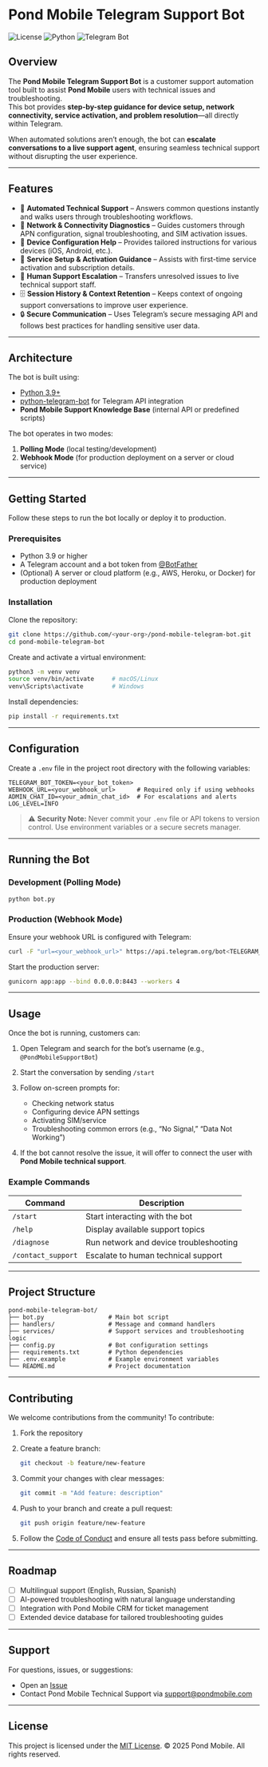 # Pond Mobile Telegram Support Bot

![License](https://img.shields.io/badge/license-MIT-blue.svg)
![Python](https://img.shields.io/badge/python-3.9%2B-brightgreen)
![Telegram Bot](https://img.shields.io/badge/Telegram-Bot-blue)

## Overview

The **Pond Mobile Telegram Support Bot** is a customer support automation tool built to assist **Pond Mobile** users with technical issues and troubleshooting.  
This bot provides **step-by-step guidance for device setup, network connectivity, service activation, and problem resolution**—all directly within Telegram.  

When automated solutions aren’t enough, the bot can **escalate conversations to a live support agent**, ensuring seamless technical support without disrupting the user experience.

---

## Features

- 🤖 **Automated Technical Support** – Answers common questions instantly and walks users through troubleshooting workflows.  
- 📶 **Network & Connectivity Diagnostics** – Guides customers through APN configuration, signal troubleshooting, and SIM activation issues.  
- 📱 **Device Configuration Help** – Provides tailored instructions for various devices (iOS, Android, etc.).  
- 🚀 **Service Setup & Activation Guidance** – Assists with first-time service activation and subscription details.  
- 🪪 **Human Support Escalation** – Transfers unresolved issues to live technical support staff.  
- 🗄️ **Session History & Context Retention** – Keeps context of ongoing support conversations to improve user experience.  
- 🔒 **Secure Communication** – Uses Telegram’s secure messaging API and follows best practices for handling sensitive user data.  

---

## Architecture

The bot is built using:
- [Python 3.9+](https://www.python.org/)  
- [python-telegram-bot](https://python-telegram-bot.org/) for Telegram API integration  
- **Pond Mobile Support Knowledge Base** (internal API or predefined scripts)  

The bot operates in two modes:
1. **Polling Mode** (local testing/development)  
2. **Webhook Mode** (for production deployment on a server or cloud service)

---

## Getting Started

Follow these steps to run the bot locally or deploy it to production.

### Prerequisites
- Python 3.9 or higher  
- A Telegram account and a bot token from [@BotFather](https://t.me/BotFather)  
- (Optional) A server or cloud platform (e.g., AWS, Heroku, or Docker) for production deployment

### Installation

Clone the repository:
```bash
git clone https://github.com/<your-org>/pond-mobile-telegram-bot.git
cd pond-mobile-telegram-bot
````

Create and activate a virtual environment:

```bash
python3 -m venv venv
source venv/bin/activate     # macOS/Linux
venv\Scripts\activate        # Windows
```

Install dependencies:

```bash
pip install -r requirements.txt
```

---

## Configuration

Create a `.env` file in the project root directory with the following variables:

```env
TELEGRAM_BOT_TOKEN=<your_bot_token>
WEBHOOK_URL=<your_webhook_url>      # Required only if using webhooks
ADMIN_CHAT_ID=<your_admin_chat_id>  # For escalations and alerts
LOG_LEVEL=INFO
```

> ⚠️ **Security Note:** Never commit your `.env` file or API tokens to version control. Use environment variables or a secure secrets manager.

---

## Running the Bot

### Development (Polling Mode)

```bash
python bot.py
```

### Production (Webhook Mode)

Ensure your webhook URL is configured with Telegram:

```bash
curl -F "url=<your_webhook_url>" https://api.telegram.org/bot<TELEGRAM_BOT_TOKEN>/setWebhook
```

Start the production server:

```bash
gunicorn app:app --bind 0.0.0.0:8443 --workers 4
```

---

## Usage

Once the bot is running, customers can:

1. Open Telegram and search for the bot’s username (e.g., `@PondMobileSupportBot`)
2. Start the conversation by sending `/start`
3. Follow on-screen prompts for:

   * Checking network status
   * Configuring device APN settings
   * Activating SIM/service
   * Troubleshooting common errors (e.g., “No Signal,” “Data Not Working”)
4. If the bot cannot resolve the issue, it will offer to connect the user with **Pond Mobile technical support**.

### Example Commands

| Command            | Description                            |
| ------------------ | -------------------------------------- |
| `/start`           | Start interacting with the bot         |
| `/help`            | Display available support topics       |
| `/diagnose`        | Run network and device troubleshooting |
| `/contact_support` | Escalate to human technical support    |

---

## Project Structure

```plaintext
pond-mobile-telegram-bot/
├── bot.py                  # Main bot script
├── handlers/               # Message and command handlers
├── services/               # Support services and troubleshooting logic
├── config.py               # Bot configuration settings
├── requirements.txt        # Python dependencies
├── .env.example            # Example environment variables
└── README.md               # Project documentation
```

---

## Contributing

We welcome contributions from the community! To contribute:

1. Fork the repository
2. Create a feature branch:

   ```bash
   git checkout -b feature/new-feature
   ```
3. Commit your changes with clear messages:

   ```bash
   git commit -m "Add feature: description"
   ```
4. Push to your branch and create a pull request:

   ```bash
   git push origin feature/new-feature
   ```
5. Follow the [Code of Conduct](CODE_OF_CONDUCT.md) and ensure all tests pass before submitting.

---

## Roadmap

* [ ] Multilingual support (English, Russian, Spanish)
* [ ] AI-powered troubleshooting with natural language understanding
* [ ] Integration with Pond Mobile CRM for ticket management
* [ ] Extended device database for tailored troubleshooting guides

---

## Support

For questions, issues, or suggestions:

* Open an [Issue](https://github.com/<your-org>/pond-mobile-telegram-bot/issues)
* Contact Pond Mobile Technical Support via [support@pondmobile.com](mailto:support@pondmobile.com)

---

## License

This project is licensed under the [MIT License](LICENSE).
© 2025 Pond Mobile. All rights reserved.
